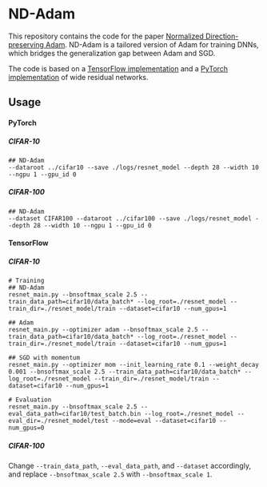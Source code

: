# ND-Adam

This repository contains the code for the paper [Normalized Direction-preserving Adam](https://arxiv.org/abs/1709.04546).  ND-Adam is a tailored version of Adam for training DNNs, which bridges the generalization gap between Adam and SGD.

The code is based on a [TensorFlow implementation](https://github.com/tensorflow/models/tree/master/research/resnet) and a [PyTorch implementation](https://github.com/szagoruyko/wide-residual-networks/tree/master/pytorch) of wide residual networks.

## Usage
#### PyTorch
##### CIFAR-10
```
## ND-Adam
--dataroot ../cifar10 --save ./logs/resnet_model --depth 28 --width 10 --ngpu 1 --gpu_id 0
```
##### CIFAR-100
```
## ND-Adam
--dataset CIFAR100 --dataroot ../cifar100 --save ./logs/resnet_model --depth 28 --width 10 --ngpu 1 --gpu_id 0
```

#### TensorFlow
##### CIFAR-10
```
# Training
## ND-Adam
resnet_main.py --bnsoftmax_scale 2.5 --train_data_path=cifar10/data_batch* --log_root=./resnet_model --train_dir=./resnet_model/train --dataset=cifar10 --num_gpus=1

## Adam
resnet_main.py --optimizer adam --bnsoftmax_scale 2.5 --train_data_path=cifar10/data_batch* --log_root=./resnet_model --train_dir=./resnet_model/train --dataset=cifar10 --num_gpus=1

## SGD with momentum
resnet_main.py --optimizer mom --init_learning_rate 0.1 --weight_decay 0.001 --bnsoftmax_scale 2.5 --train_data_path=cifar10/data_batch* --log_root=./resnet_model --train_dir=./resnet_model/train --dataset=cifar10 --num_gpus=1

# Evaluation
resnet_main.py --bnsoftmax_scale 2.5 --eval_data_path=cifar10/test_batch.bin --log_root=./resnet_model --eval_dir=./resnet_model/test --mode=eval --dataset=cifar10 --num_gpus=0
```
##### CIFAR-100

Change `--train_data_path`,  `--eval_data_path`, and `--dataset` accordingly,  and replace `--bnsoftmax_scale 2.5` with `--bnsoftmax_scale 1`.